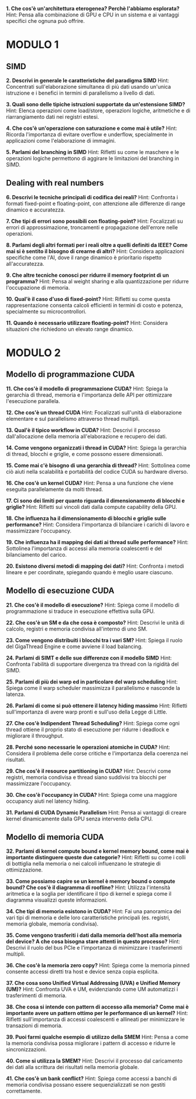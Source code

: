 **1. Che cos'è un'architettura eterogenea? Perchè l'abbiamo esplorata?**
Hint: Pensa alla combinazione di GPU e CPU in un sistema e ai vantaggi specifici che ognuna può offrire.

# MODULO 1

## SIMD
**2. Descrivi in generale le caratteristiche del paradigma SIMD**
Hint: Concentrati sull'elaborazione simultanea di più dati usando un'unica istruzione e i benefici in termini di parallelismo a livello di dati.

**3. Quali sono delle tipiche istruzioni supportate da un'estensione SIMD?**
Hint: Elenca operazioni come load/store, operazioni logiche, aritmetiche e di riarrangiamento dati nei registri estesi.

**4. Che cos'è un'operazione con saturazione e come mai è utile?**
Hint: Ricorda l'importanza di evitare overflow e underflow, specialmente in applicazioni come l'elaborazione di immagini.

**5. Parlami del branching in SIMD**
Hint: Rifletti su come le maschere e le operazioni logiche permettono di aggirare le limitazioni del branching in SIMD.

## Dealing with real numbers
**6. Descrivi le tecniche principali di codifica dei reali?**
Hint: Confronta i formati fixed-point e floating-point, con attenzione alle differenze di range dinamico e accuratezza.

**7. Che tipi di errori sono possibili con floating-point?**
Hint: Focalizzati su errori di approssimazione, troncamenti e propagazione dell'errore nelle operazioni.

**8. Parlami degli altri formati per i reali oltre a quelli definiti da IEEE? Come mai si è sentito il bisogno di crearne di altri?**
Hint: Considera applicazioni specifiche come l'AI, dove il range dinamico è prioritario rispetto all'accuratezza.

**9. Che altre tecniche conosci per ridurre il memory footprint di un programma?**
Hint: Pensa al weight sharing e alla quantizzazione per ridurre l'occupazione di memoria.

**10. Qual'è il caso d'uso di fixed-point?**
Hint: Rifletti su come questa rappresentazione consenta calcoli efficienti in termini di costo e potenza, specialmente su microcontrollori.

**11. Quando è necessario utilizzare floating-point?**
Hint: Considera situazioni che richiedono un elevato range dinamico.

# MODULO 2

## Modello di programmazione CUDA
**11. Che cos'è il modello di programmazione CUDA?**
Hint: Spiega la gerarchia di thread, memoria e l'importanza delle API per ottimizzare l'esecuzione parallela.

**12. Che cos'è un thread CUDA**
Hint: Focalizzati sull'unità di elaborazione elementare e sul parallelismo attraverso thread multipli.

**13. Qual'è il tipico workflow in CUDA?**
Hint: Descrivi il processo dall'allocazione della memoria all'elaborazione e recupero dei dati.

**14. Come vengono organizzati i thread in CUDA?**
Hint: Spiega la gerarchia di thread, blocchi e griglie, e come possono essere dimensionati.

**15. Come mai c'è bisogno di una gerarchia di thread?**
Hint: Sottolinea come ciò aiuti nella scalabilità e portabilità del codice CUDA su hardware diverso.

**16. Che cos'è un kernel CUDA?**
Hint: Pensa a una funzione che viene eseguita parallelamente da molti thread.

**17. Ci sono dei limiti per quanto riguarda il dimensionamento di blocchi e griglie?**
Hint: Rifletti sui vincoli dati dalla compute capability della GPU.

**18. Che influenza ha il dimensionamento di blocchi e griglie sulle performance?**
Hint: Considera l'importanza di bilanciare i carichi di lavoro e massimizzare l'occupancy.

**19. Che influenza ha il mapping dei dati ai thread sulle performance?**
Hint: Sottolinea l'importanza di accessi alla memoria coalescenti e del bilanciamento del carico.

**20. Esistono diversi metodi di mapping dei dati?**
Hint: Confronta i metodi lineare e per coordinate, spiegando quando è meglio usare ciascuno.

## Modello di esecuzione CUDA
**21. Che cos'è il modello di esecuzione?**
Hint: Spiega come il modello di programmazione si traduce in esecuzione effettiva sulla GPU.

**22. Che cos'è un SM e da che cosa è composto?**
Hint: Descrivi le unità di calcolo, registri e memoria condivisa all'interno di uno SM.

**23. Come vengono distribuiti i blocchi tra i vari SM?**
Hint: Spiega il ruolo del GigaThread Engine e come avviene il load balancing.

**24. Parlami di SIMT e delle sue differenze con il modello SIMD**
Hint: Confronta l'abilità di supportare divergenza tra thread con la rigidità del SIMD.

**25. Parlami di più dei warp ed in particolare del warp scheduling**
Hint: Spiega come il warp scheduler massimizza il parallelismo e nasconde la latenza.

**26. Parlami di come si può ottenere il latency hiding massimo**
Hint: Rifletti sull'importanza di avere warp pronti e sull'uso della Legge di Little.

**27. Che cos'è Indipendent Thread Scheduling?**
Hint: Spiega come ogni thread ottiene il proprio stato di esecuzione per ridurre i deadlock e migliorare il throughput.

**28. Perché sono necessarie le operazioni atomiche in CUDA?**
Hint: Considera il problema delle corse critiche e l'importanza della coerenza nei risultati.

**29. Che cos'è il resource partitioning in CUDA?**
Hint: Descrivi come registri, memoria condivisa e thread siano suddivisi tra blocchi per massimizzare l'occupancy.

**30. Che cos'è l'occupancy in CUDA?**
Hint: Spiega come una maggiore occupancy aiuti nel latency hiding.

**31. Parlami di CUDA Dynamic Parallelism**
Hint: Pensa ai vantaggi di creare kernel dinamicamente dalla GPU senza intervento della CPU.

## Modello di memoria CUDA
**32. Parlami di kernel compute bound e kernel memory bound, come mai è importante distinguere queste due categorie?**
Hint: Rifletti su come i colli di bottiglia nella memoria o nei calcoli influenzano le strategie di ottimizzazione.

**33. Come possiamo capire se un kernel è memory bound o compute bound? Che cos'è il diagramma di roofline?**
Hint: Utilizza l'intensità aritmetica e la soglia per identificare il tipo di kernel e spiega come il diagramma visualizzi queste informazioni.

**34. Che tipi di memoria esistono in CUDA?**
Hint: Fai una panoramica dei vari tipi di memoria e delle loro caratteristiche principali (es. registri, memoria globale, memoria condivisa).

**35. Come vengono trasferiti i dati dalla memoria dell'host alla memoria del device? A che cosa bisogna stare attenti in questo processo?**
Hint: Descrivi il ruolo del bus PCIe e l'importanza di minimizzare i trasferimenti multipli.

**36. Che cos'è la memoria zero copy?**
Hint: Spiega come la memoria pinned consente accessi diretti tra host e device senza copia esplicita.

**37. Che cosa sono Unified Virtual Addressing (UVA) e Unified Memory (UM)?**
Hint: Confronta UVA e UM, evidenziando come UM automatizzi i trasferimenti di memoria.

**38. Che cosa si intende con pattern di accesso alla memoria? Come mai è importante avere un pattern ottimo per le performance di un kernel?**
Hint: Rifletti sull'importanza di accessi coalescenti e allineati per minimizzare le transazioni di memoria.

**39. Puoi farmi qualche esempio di utilizzo della SMEM**
Hint: Pensa a come la memoria condivisa possa migliorare i pattern di accesso e ridurre le sincronizzazioni.

**40. Come si utilizza la SMEM?**
Hint: Descrivi il processo dal caricamento dei dati alla scrittura dei risultati nella memoria globale.

**41. Che cos'è un bank conflict?**
Hint: Spiega come accessi a banchi di memoria condivisa possano essere sequenzializzati se non gestiti correttamente.

